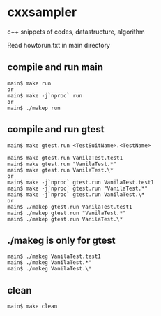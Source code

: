# cxxsampler
c++ snippets of codes, datastructure, algorithm

Read howtorun.txt in main directory

## compile and run main 
```
main$ make run
or
main$ make -j`nproc` run
or
main$ ./makep run
```

## compile and run gtest
```
main$ make gtest.run <TestSuitName>.<TestName>

main$ make gtest.run VanilaTest.test1
main$ make gtest.run "VanilaTest.*"
main$ make gtest.run VanilaTest.\*
or
main$ make -j`nproc` gtest.run VanilaTest.test1
main$ make -j`nproc` gtest.run "VanilaTest.*"
main$ make -j`nproc` gtest.run VanilaTest.\*
or
main$ ./makep gtest.run VanilaTest.test1
main$ ./makep gtest.run "VanilaTest.*"
main$ ./makep gtest.run VanilaTest.\*
```

## ./makeg is only for gtest
```
main$ ./makeg VanilaTest.test1
main$ ./makeg VanilaTest.*"
main$ ./makeg VanilaTest.\*
```


## clean
```
main$ make clean
```